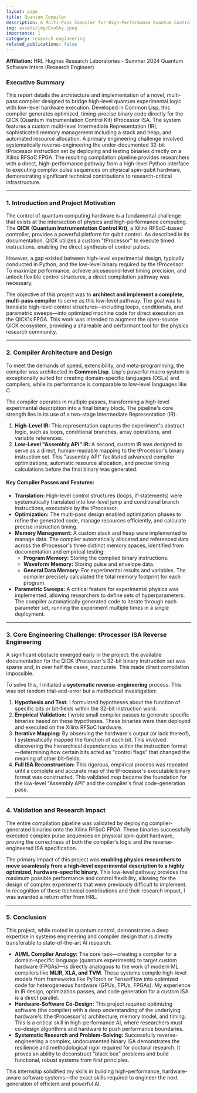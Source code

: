 ```yaml
---
layout: page
title: Quantum Compiler
description: A Multi-Pass Compiler for High-Performance Quantum Control on the QICK tProcessor
img: assets/img/ExoSky.jpeg
importance: 1
category: research engineering
related_publications: false
---
```


**Affiliation:** HRL Hughes Research Laboratories - Summer 2024 Quantum Software Intern (Research Engineer)

### **Executive Summary**

This report details the architecture and implementation of a novel, multi-pass compiler designed to bridge high-level quantum experimental logic with low-level hardware execution. Developed in Common Lisp, this compiler generates optimized, timing-precise binary code directly for the QICK (Quantum Instrumentation Control Kit) tProcessor ISA. The system features a custom multi-level Intermediate Representation (IR), sophisticated memory management including a stack and heap, and automated resource allocation. A primary engineering challenge involved systematically reverse-engineering the under-documented 32-bit tProcessor instruction set by deploying and testing binaries directly on a Xilinx RFSoC FPGA. The resulting compilation pipeline provides researchers with a direct, high-performance pathway from a high-level Python interface to executing complex pulse sequences on physical spin-qubit hardware, demonstrating significant technical contributions to research-critical infrastructure.

---

### **1. Introduction and Project Motivation**

The control of quantum computing hardware is a fundamental challenge that exists at the intersection of physics and high-performance computing. The **QICK (Quantum Instrumentation Control Kit)**, a Xilinx RFSoC-based controller, provides a powerful platform for qubit control. As described in its documentation, QICK utilizes a custom "tProcessor" to execute timed instructions, enabling the direct synthesis of control pulses.

However, a gap existed between high-level experimental design, typically conducted in Python, and the low-level binary required by the tProcessor. To maximize performance, achieve picosecond-level timing precision, and unlock flexible control structures, a direct compilation pathway was necessary.

The objective of this project was to **architect and implement a complete, multi-pass compiler** to serve as this low-level pathway. The goal was to translate high-level control structures—including loops, conditionals, and parametric sweeps—into optimized machine code for direct execution on the QICK's FPGA. This work was intended to augment the open-source QICK ecosystem, providing a shareable and performant tool for the physics research community.

---

### **2. Compiler Architecture and Design**

To meet the demands of speed, extensibility, and meta-programming, the compiler was architected in **Common Lisp**. Lisp's powerful macro system is exceptionally suited for creating domain-specific languages (DSLs) and compilers, while its performance is comparable to low-level languages like C.

The compiler operates in multiple passes, transforming a high-level experimental description into a final binary block. The pipeline's core strength lies in its use of a two-stage Intermediate Representation (IR).

1.  **High-Level IR:** This representation captures the experiment's abstract logic, such as loops, conditional branches, array operations, and variable references.
2.  **Low-Level "Assembly API" IR:** A second, custom IR was designed to serve as a direct, human-readable mapping to the tProcessor's binary instruction set. This "assembly API" facilitated advanced compiler optimizations, automatic resource allocation, and precise timing calculations before the final binary was generated.

#### **Key Compiler Passes and Features:**

- **Translation:** High-level control structures (loops, if-statements) were systematically translated into low-level jump and conditional branch instructions, executable by the tProcessor.
- **Optimization:** The multi-pass design enabled optimization phases to refine the generated code, manage resources efficiently, and calculate precise instruction timing.
- **Memory Management:** A custom stack and heap were implemented to manage data. The compiler automatically allocated and referenced data across the tProcessor's three distinct memory spaces, identified from documentation and empirical testing:
  - **Program Memory:** Storing the compiled binary instructions.
  - **Waveform Memory:** Storing pulse and envelope data.
  - **General Data Memory:** For experimental results and variables.
    The compiler precisely calculated the total memory footprint for each program.
- **Parametric Sweeps:** A critical feature for experimental physics was implemented, allowing researchers to define sets of hyperparameters. The compiler automatically generated code to iterate through each parameter set, running the experiment multiple times in a single deployment.

---

### **3. Core Engineering Challenge: tProcessor ISA Reverse Engineering**

A significant obstacle emerged early in the project: the available documentation for the QICK tProcessor's 32-bit binary instruction set was sparse and, in over half the cases, inaccurate. This made direct compilation impossible.

To solve this, I initiated a **systematic reverse-engineering** process. This was not random trial-and-error but a methodical investigation:

1.  **Hypothesis and Test:** I formulated hypotheses about the function of specific bits or bit-fields within the 32-bit instruction word.
2.  **Empirical Validation:** I wrote small compiler passes to generate specific binaries based on these hypotheses. These binaries were then deployed and executed on the Xilinx RFSoC hardware.
3.  **Iterative Mapping:** By observing the hardware's output (or lack thereof), I systematically mapped the function of each bit. This involved discovering the hierarchical dependencies within the instruction format—determining how certain bits acted as "control flags" that changed the meaning of other bit-fields.
4.  **Full ISA Reconstruction:** This rigorous, empirical process was repeated until a complete and accurate map of the tProcessor's executable binary format was constructed. This validated map became the foundation for the low-level "Assembly API" and the compiler's final code-generation pass.

---

### **4. Validation and Research Impact**

The entire compilation pipeline was validated by deploying compiler-generated binaries onto the Xilinx RFSoC FPGA. These binaries successfully executed complex pulse sequences on physical spin-qubit hardware, proving the correctness of both the compiler's logic and the reverse-engineered ISA specification.

The primary impact of this project was **enabling physics researchers to move seamlessly from a high-level experimental description to a highly optimized, hardware-specific binary.** This low-level pathway provides the maximum possible performance and control flexibility, allowing for the design of complex experiments that were previously difficult to implement. In recognition of these technical contributions and their research impact, I was awarded a return offer from HRL.

---

### **5. Conclusion**

This project, while rooted in quantum control, demonstrates a deep expertise in systems engineering and compiler design that is directly transferable to state-of-the-art AI research.

- **AI/ML Compiler Analogy:** The core task—creating a compiler for a domain-specific language (quantum experiments) to target custom hardware (FPGAs)—is directly analogous to the work of modern ML compilers like **MLIR, XLA, and TVM**. These systems compile high-level models from frameworks like PyTorch or TensorFlow into optimized code for heterogeneous hardware (GPUs, TPUs, FPGAs). My experience in IR design, optimization passes, and code generation for a custom ISA is a direct parallel.
- **Hardware-Software Co-Design:** This project required optimizing software (the compiler) with a deep understanding of the underlying hardware's (the tProcessor's) architecture, memory model, and timing. This is a critical skill in high-performance AI, where researchers must co-design algorithms and hardware to push performance boundaries.
- **Systematic Research and Problem-Solving:** Successfully reverse-engineering a complex, undocumented binary ISA demonstrates the resilience and methodological rigor required for doctoral research. It proves an ability to deconstruct "black box" problems and build functional, robust systems from first principles.

This internship solidified my skills in building high-performance, hardware-aware software systems—the exact skills required to engineer the next generation of efficient and powerful AI.
